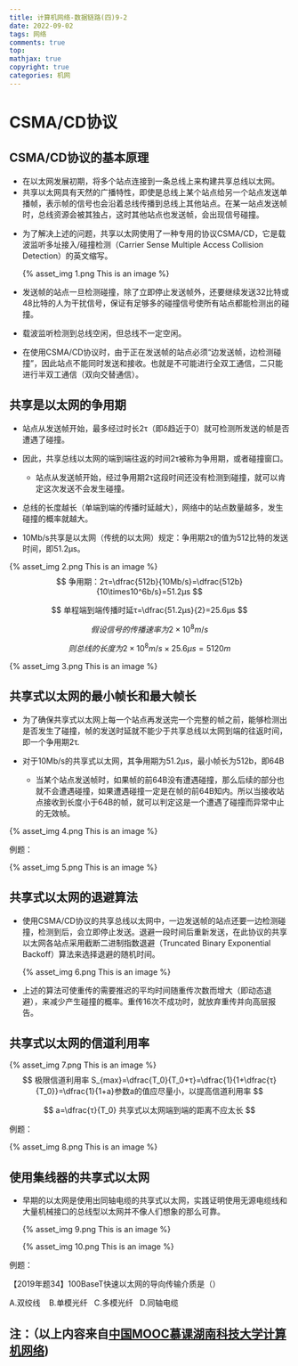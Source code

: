```yaml
---
title: 计算机网络-数据链路(四)9-2
date: 2022-09-02
tags: 网络
comments: true
top: 
mathjax: true
copyright: true
categories: 机网
---
```


# CSMA/CD协议

##  CSMA/CD协议的基本原理

* 在以太网发展初期，将多个站点连接到一条总线上来构建共享总线以太网。
* 共享以太网具有天然的广播特性，即使是总线上某个站点给另一个站点发送单播帧，表示帧的信号也会沿着总线传播到总线上其他站点。在某一站点发送帧时，总线资源会被其独占，这时其他站点也发送帧，会出现信号碰撞。

<!--more-->

* 为了解决上述的问题，共享以太网使用了一种专用的协议CSMA/CD，它是载波监听多址接入/碰撞检测（Carrier Sense Multiple Access Collision Detection）的英文缩写。

  {% asset_img 1.png This is an image %}

* 发送帧的站点一旦检测碰撞，除了立即停止发送帧外，还要继续发送32比特或48比特的人为干扰信号，保证有足够多的碰撞信号使所有站点都能检测出的碰撞。
* 载波监听检测到总线空闲，但总线不一定空闲。
* 在使用CSMA/CD协议时，由于正在发送帧的站点必须“边发送帧，边检测碰撞”，因此站点不能同时发送和接收。也就是不可能进行全双工通信，二只能进行半双工通信（双向交替通信）。

##  共享是以太网的争用期

* 站点从发送帧开始，最多经过时长2τ（即δ趋近于0）就可检测所发送的帧是否遭遇了碰撞。
* 因此，共享总线以太网的端到端往返的时间2τ被称为争用期，或者碰撞窗口。
  * 站点从发送帧开始，经过争用期2τ这段时间还没有检测到碰撞，就可以肯定这次发送不会发生碰撞。

* 总线的长度越长（单端到端的传播时延越大），网络中的站点数量越多，发生碰撞的概率就越大。
* 10Mb/s共享是以太网（传统的以太网）规定：争用期2τ的值为512比特的发送时间，即51.2μs。

{% asset_img 2.png This is an image %}
$$
争用期：2τ=\dfrac{512b}{10Mb/s}=\dfrac{512b}{10\times10^6b/s}=51.2μs
$$

$$
单程端到端传播时延τ=\dfrac{51.2μs}{2}=25.6μs
$$

$$
假设信号的传播速率为2\times10^8m/s
$$

$$
则总线的长度为2\times10^8m/s \times25.6μs=5120m
$$



{% asset_img 3.png This is an image %}

##  共享式以太网的最小帧长和最大帧长

* 为了确保共享式以太网上每一个站点再发送完一个完整的帧之前，能够检测出是否发生了碰撞，帧的发送时延就不能少于共享总线以太网到端的往返时间，即一个争用期2τ.

* 对于10Mb/s的共享式以太网，其争用期为51.2μs，最小帧长为512b，即64B
  * 当某个站点发送帧时，如果帧的前64B没有遭遇碰撞，那么后续的部分也就不会遭遇碰撞，如果遭遇碰撞一定是在帧的前64B知内。所以当接收站点接收到长度小于64B的帧，就可以判定这是一个遭遇了碰撞而异常中止的无效帧。

{% asset_img 4.png This is an image %}

例题：

{% asset_img 5.png This is an image %}

##  共享式以太网的退避算法

* 使用CSMA/CD协议的共享总线以太网中，一边发送帧的站点还要一边检测碰撞，检测到后，会立即停止发送。退避一段时间后重新发送，在此协议的共享以太网各站点采用截断二进制指数退避（Truncated Binary Exponential Backoff）算法来选择退避的随机时间。

  {% asset_img 6.png This is an image %}

* 上述的算法可使重传的需要推迟的平均时间随重传次数而增大（即动态退避），来减少产生碰撞的概率。重传16次不成功时，就放弃重传并向高层报告。

## 共享式以太网的信道利用率

{% asset_img 7.png This is an image %}
$$
极限信道利用率 S_{max}=\dfrac{T_0}{T_0+τ}=\dfrac{1}{1+\dfrac{τ}{T_0}}=\dfrac{1}{1+a}参数a的值应尽量小，以提高信道利用率
$$

$$
a=\dfrac{τ}{T_0}  共享式以太网端到端的距离不应太长
$$

例题：

{% asset_img 8.png This is an image %}

##  使用集线器的共享式以太网

* 早期的以太网是使用出同轴电缆的共享式以太网，实践证明使用无源电缆线和大量机械接口的总线型以太网并不像人们想象的那么可靠。

  {% asset_img 9.png This is an image %}

  {% asset_img 10.png This is an image %}

例题：

【2019年题34】100BaseT快速以太网的导向传输介质是（）

A.双绞线 &nbsp;&nbsp;&nbsp;B.单模光纤&nbsp;&nbsp;&nbsp;C.多模光纤&nbsp;&nbsp;&nbsp;D.同轴电缆



## 注：（以上内容来自[中国MOOC慕课湖南科技大学计算机网络](https://www.icourse163.org/learn/HNKJ-1461816178?tid=1468294445#/learn/announce))













